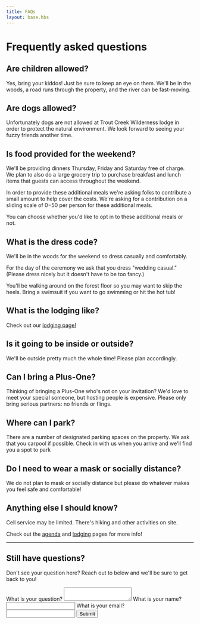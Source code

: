 ```yaml
---
title: FAQs
layout: base.hbs
---
```


<link rel="stylesheet" href="/styles/form.css" />

# Frequently asked questions

## Are children allowed?

Yes, bring your kiddos! Just be sure to keep an eye on them. We'll be in the woods, a road runs through the property, and the river can be fast-moving.

## Are dogs allowed?

Unfortunately dogs are not allowed at Trout Creek Wilderness lodge in order to protect the natural environment. We look forward to seeing your fuzzy friends another time.

## Is food provided for the weekend?

We'll be providing dinners Thursday, Friday and Saturday free of charge.
We plan to also do a large grocery trip to purchase breakfast and lunch
items that guests can access throughout the weekend.

In order to provide these additional meals we're asking folks to contribute
a small amount to help cover the costs. We're asking for a contribution
on a sliding scale of $0-$50 per person for these additional meals.

You can choose whether you'd like to opt in to these additional meals or not.

## What is the dress code?

We'll be in the woods for the weekend so dress casually and comfortably.

For the day of the ceremony we ask that you dress "wedding casual."
(Please dress nicely but it doesn't have to be too fancy.)

You'll be walking around on the forest floor so you may want to skip the heels.
Bring a swimsuit if you want to go swimming or hit the hot tub!

## What is the lodging like?

Check out our [lodging page!](/lodging)

## Is it going to be inside or outside?

We'll be outside pretty much the whole time! Please plan accordingly.

## Can I bring a Plus-One?

Thinking of bringing a Plus-One who's not on your invitation?
We'd love to meet your special someone, but hosting people is expensive.
Please only bring serious partners: no friends or flings.

## Where can I park?

There are a number of designated parking spaces on the property. We ask that you
carpool if possible. Check in with us when you arrive and we'll find you a spot
to park

## Do I need to wear a mask or socially distance?

We do not plan to mask or socially distance but please do whatever makes you feel
safe and comfortable!

## Anything else I should know?

Cell service may be limited. There's hiking and other activities on site.

Check out the [agenda](/agenda) and [lodging](/lodging) pages for more info!

---

## Still have questions?

Don't see your question here? Reach out to below and we'll be sure to get back to you!

<form  
  name="faqs"
  action="/thank-you-faqs"
  method="POST"
  data-netlify="true"
  netlify
  class="rhythm"
>
  <label>
    <span>What is your question?</span>
    <textarea name="question" required></textarea>
  </label>
  <label>
    <span>What is your name?</span>
    <input type="text" name="name" />
  </label>
  <label>
    <span>What is your email?</span>
    <input type="email" name="email" />
  </label>

  <button type="submit" class="button">
    <span class="button-back"></span>
    <span class="button-front">
      <span class="button-text">Submit</span>
    </span>
  </button>
</form>
